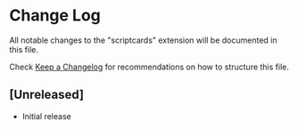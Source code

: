 # Change Log

All notable changes to the "scriptcards" extension will be documented in this file.

Check [Keep a Changelog](http://keepachangelog.com/) for recommendations on how to structure this file.

## [Unreleased]

- Initial release